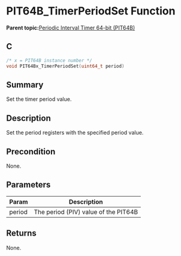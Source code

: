 # PIT64B\_TimerPeriodSet Function

**Parent topic:**[Periodic Interval Timer 64-bit \(PIT64B\)](GUID-B475B881-2B64-4953-9C9F-B287601A380E.md)

## C

```c
/* x = PIT64B instance number */
void PIT64Bx_TimerPeriodSet(uint64_t period)
```

## Summary

Set the timer period value.

## Description

Set the period registers with the specified period value.

## Precondition

None.

## Parameters

|Param|Description|
|-----|-----------|
|period|The period \(PIV\) value of the PIT64B|

## Returns

None.

